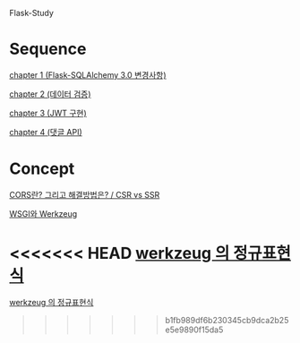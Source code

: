 Flask-Study


# Sequence

[chapter 1 (Flask-SQLAlchemy 3.0 변경사항)](https://substory.tistory.com/50)

[chapter 2 (데이터 검증)](https://substory.tistory.com/54)

[chapter 3 (JWT 구현)](https://substory.tistory.com/55)

[chapter 4 (댓글 API)](https://substory.tistory.com/60)



# Concept

[CORS란? 그리고 해결방법은? / CSR vs SSR](https://substory.tistory.com/46)

[WSGI와 Werkzeug](https://substory.tistory.com/56)

<<<<<<< HEAD
[werkzeug 의 정규표현식](https://substory.tistory.com/57)
=======
[werkzeug 의 정규표현식](https://substory.tistory.com/57)
>>>>>>> b1fb989df6b230345cb9dca2b25e5e9890f15da5
